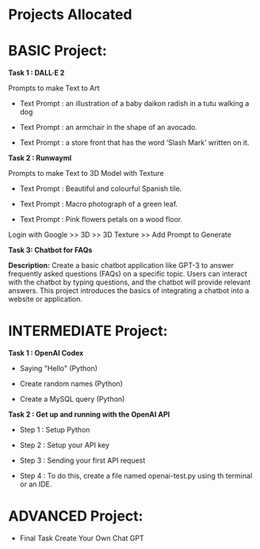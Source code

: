  # **Projects Allocated**
 
# **BASIC Project:**
**Task 1 : DALL·E 2**

Prompts to make Text to Art

- Text Prompt : an illustration of a baby daikon radish in a tutu walking a dog

- Text Prompt : an armchair in the shape of an avocado.

- Text Prompt : a store front that has the word ‘Slash Mark’ written on it.



**Task 2 : Runwayml**

Prompts to make Text to 3D Model with Texture

- Text Prompt : Beautiful and colourful Spanish tile.

- Text Prompt : Macro photograph of a green leaf.

- Text Prompt : Pink flowers petals on a wood floor.

Login with Google >> 3D >> 3D Texture >> Add Prompt to Generate



**Task 3: Chatbot for FAQs**

**Description:** Create a basic chatbot application like GPT-3 to answer frequently asked questions (FAQs) on a specific topic. Users can interact with the chatbot by typing questions, and the chatbot will provide relevant answers. This project introduces the basics of integrating a chatbot into a website or application.

#

# **INTERMEDIATE Project:**

**Task 1 : OpenAI Codex**

- Saying "Hello" (Python)

- Create random names (Python)

- Create a MySQL query (Python)



**Task 2 : Get up and running with the OpenAI API**

- Step 1 : Setup Python

- Step 2 : Setup your API key

- Step 3 : Sending your first API request

- Step 4 : To do this, create a file named openai-test.py using th terminal or an IDE.

#

# **ADVANCED Project:**

- Final Task Create Your Own Chat GPT

#
